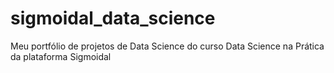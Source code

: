 # sigmoidal_data_science
Meu portfólio de projetos de Data Science do curso Data Science na Prática da plataforma Sigmoidal
